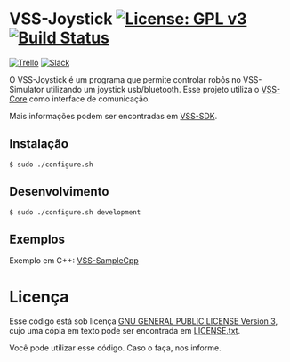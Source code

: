 # VSS-Joystick [![License: GPL v3](https://img.shields.io/badge/License-GPL%20v3-blue.svg)][gpl3] [![Build Status](https://api.travis-ci.com/VSS-SDK/VSS-Joystick.svg?branch=master)][travis]

[![Trello](https://img.shields.io/badge/Trello-SDK-blue.svg)][vss-sdk-trello]
[![Slack](https://img.shields.io/badge/Slack-Channel-551a8b.svg)][slack]

O VSS-Joystick é um programa que permite controlar robôs no VSS-Simulator utilizando
um joystick usb/bluetooth. Esse projeto utiliza o [VSS-Core][vss-core] como interface
de comunicação.

Mais informações podem ser encontradas em [VSS-SDK][vss-sdk].

## Instalação
```
$ sudo ./configure.sh
```

## Desenvolvimento
```
$ sudo ./configure.sh development
```

## Exemplos
Exemplo em C++: [VSS-SampleCpp][samplecpp]

# Licença

Esse código está sob licença [GNU GENERAL PUBLIC LICENSE Version 3][gpl3], cujo uma cópia em texto pode ser encontrada em [LICENSE.txt](LICENSE.txt).

Você pode utilizar esse código. Caso o faça, nos informe.

[gpl3]: http://www.gnu.org/licenses/gpl-3.0/
[travis]: https://travis-ci.com/VSS-SDK/VSS-Joystick
[install]: https://github.com/SIRLab/VSS-Joystick/blob/master/INSTALL.md
[vss-sdk]: http://sirlab.github.io/VSS-SDK
[vss-sdk-trello]: https://trello.com/b/b4dVV6ug/vss-sdk
[slack]: https://vss-sdk.slack.com
[vss-core]: https://github.com/SIRLab/VSS-Core
[samplecpp]: https://github.com/SIRLab/VSS-SampleCpp



